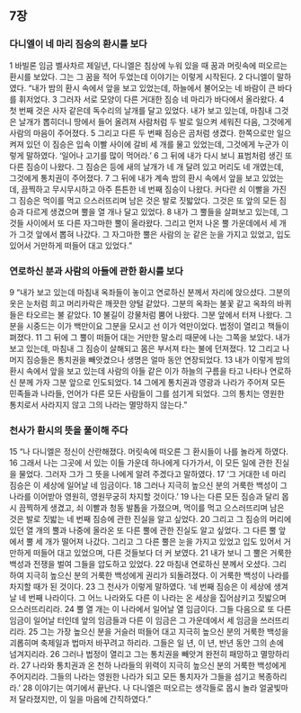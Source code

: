 ## 7장
### 다니엘이 네 마리 짐승의 환시를 보다
1 바빌론 임금 벨사차르 제일년, 다니엘은 침상에 누워 있을 때 꿈과 머릿속에 떠오르는 환시를 보았다. 그는 그 꿈을 적어 두었는데 이야기는 이렇게 시작된다.
2 다니엘이 말하였다. “내가 밤의 환시 속에서 앞을 보고 있었는데, 하늘에서 불어오는 네 바람이 큰 바다를 휘저었다.
3 그러자 서로 모양이 다른 거대한 짐승 네 마리가 바다에서 올라왔다.
4 첫 번째 것은 사자 같은데 독수리의 날개를 달고 있었다. 내가 보고 있는데, 마침내 그것은 날개가 뽑히더니 땅에서 들어 올려져 사람처럼 두 발로 일으켜 세워진 다음, 그것에게 사람의 마음이 주어졌다.
5 그리고 다른 두 번째 짐승은 곰처럼 생겼다. 한쪽으로만 일으켜져 있던 이 짐승은 입속 이빨 사이에 갈비 세 개를 물고 있었는데, 그것에게 누군가 이렇게 말하였다. ‘일어나 고기를 많이 먹어라.’
6 그 뒤에 내가 다시 보니 표범처럼 생긴 또 다른 짐승이 나왔다. 그 짐승은 등에 새의 날개가 네 개 달려 있고 머리도 네 개였는데, 그것에게 통치권이 주어졌다.
7 그 뒤에 내가 계속 밤의 환시 속에서 앞을 보고 있었는데, 끔찍하고 무시무시하고 아주 튼튼한 네 번째 짐승이 나왔다. 커다란 쇠 이빨을 가진 그 짐승은 먹이를 먹고 으스러뜨리며 남은 것은 발로 짓밟았다. 그것은 또 앞의 모든 짐승과 다르게 생겼으며 뿔을 열 개나 달고 있었다.
8 내가 그 뿔들을 살펴보고 있는데, 그것들 사이에서 또 다른 자그마한 뿔이 올라왔다. 그리고 먼저 나온 뿔 가운데에서 세 개가 그것 앞에서 뽑혀 나갔다. 그 자그마한 뿔은 사람의 눈 같은 눈을 가지고 있었고, 입도 있어서 거만하게 떠들어 대고 있었다.”
### 연로하신 분과 사람의 아들에 관한 환시를 보다
9 “내가 보고 있는데 마침내 옥좌들이 놓이고 연로하신 분께서 자리에 앉으셨다. 그분의 옷은 눈처럼 희고 머리카락은 깨끗한 양털 같았다. 그분의 옥좌는 불꽃 같고 옥좌의 바퀴들은 타오르는 불 같았다.
10 불길이 강물처럼 뿜어 나왔다. 그분 앞에서 터져 나왔다. 그분을 시중드는 이가 백만이요 그분을 모시고 선 이가 억만이었다. 법정이 열리고 책들이 펴졌다.
11 그 뒤에 그 뿔이 떠들어 대는 거만한 말소리 때문에 나는 그쪽을 보았다. 내가 보고 있는데, 마침내 그 짐승이 살해되고 몸은 부서져 타는 불에 던져졌다.
12 그리고 나머지 짐승들은 통치권을 빼앗겼으나 생명은 얼마 동안 연장되었다.
13 내가 이렇게 밤의 환시 속에서 앞을 보고 있는데 사람의 아들 같은 이가 하늘의 구름을 타고 나타나 연로하신 분께 가자 그분 앞으로 인도되었다.
14 그에게 통치권과 영광과 나라가 주어져 모든 민족들과 나라들, 언어가 다른 모든 사람들이 그를 섬기게 되었다. 그의 통치는 영원한 통치로서 사라지지 않고 그의 나라는 멸망하지 않는다.”
### 천사가 환시의 뜻을 풀이해 주다
15 “나 다니엘은 정신이 산란해졌다. 머릿속에 떠오른 그 환시들이 나를 놀라게 하였다.
16 그래서 나는 그곳에 서 있는 이들 가운데 하나에게 다가가서, 이 모든 일에 관한 진실을 물었다. 그러자 그가 그 뜻을 나에게 알려 주겠다고 말하였다.
17 ‘그 거대한 네 마리 짐승은 이 세상에 일어날 네 임금이다.
18 그러나 지극히 높으신 분의 거룩한 백성이 그 나라를 이어받아 영원히, 영원무궁히 차지할 것이다.’
19 나는 다른 모든 짐승과 달리 몹시 끔찍하게 생겼고, 쇠 이빨과 청동 발톱을 가졌으며, 먹이를 먹고 으스러뜨리며 남은 것은 발로 짓밟는 네 번째 짐승에 관한 진실을 알고 싶었다.
20 그리고 그 짐승의 머리에 있던 열 개의 뿔과 나중에 올라온 또 다른 뿔에 관한 진실도 알고 싶었다. 그 다른 뿔 앞에서 뿔 세 개가 떨어져 나갔다. 그리고 그 다른 뿔은 눈을 가지고 있었고 입도 있어서 거만하게 떠들어 대고 있었으며, 다른 것들보다 더 커 보였다.
21 내가 보니 그 뿔은 거룩한 백성과 전쟁을 벌여 그들을 압도하고 있었다.
22 마침내 연로하신 분께서 오셨다. 그리하여 지극히 높으신 분의 거룩한 백성에게 권리가 되돌려졌다. 이 거룩한 백성이 나라를 차지할 때가 된 것이다.
23 그 천사가 이렇게 말하였다. ‘네 번째 짐승은 이 세상에 생겨날 네 번째 나라이다. 그 어느 나라와도 다른 이 나라는 온 세상을 집어삼키고 짓밟으며 으스러뜨리리라.
24 뿔 열 개는 이 나라에서 일어날 열 임금이다. 그들 다음으로 또 다른 임금이 일어날 터인데 앞의 임금들과 다른 이 임금은 그 가운데에서 세 임금을 쓰러뜨리리라.
25 그는 가장 높으신 분을 거슬러 떠들어 대고 지극히 높으신 분의 거룩한 백성을 괴롭히며 축제일과 법마저 바꾸려고 하리라. 그들은 일 년, 이 년, 반년 동안 그의 손에 넘겨지리라.
26 그러나 법정이 열리고 그는 통치권을 빼앗겨 완전히 패망하고 멸망하리라.
27 나라와 통치권과 온 천하 나라들의 위력이 지극히 높으신 분의 거룩한 백성에게 주어지리라. 그들의 나라는 영원한 나라가 되고 모든 통치자가 그들을 섬기고 복종하리라.’
28 이야기는 여기에서 끝난다. 나 다니엘은 떠오르는 생각들로 몹시 놀라 얼굴빛마저 달라졌지만, 이 일을 마음에 간직하였다.”
